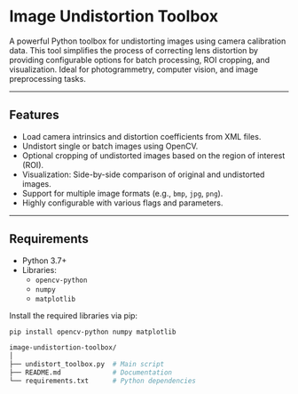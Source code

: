 # Image Undistortion Toolbox

A powerful Python toolbox for undistorting images using camera calibration data. This tool simplifies the process of correcting lens distortion by providing configurable options for batch processing, ROI cropping, and visualization. Ideal for photogrammetry, computer vision, and image preprocessing tasks.

---

## Features

- Load camera intrinsics and distortion coefficients from XML files.
- Undistort single or batch images using OpenCV.
- Optional cropping of undistorted images based on the region of interest (ROI).
- Visualization: Side-by-side comparison of original and undistorted images.
- Support for multiple image formats (e.g., `bmp`, `jpg`, `png`).
- Highly configurable with various flags and parameters.

---

## Requirements

- Python 3.7+
- Libraries:
  - `opencv-python`
  - `numpy`
  - `matplotlib`

Install the required libraries via pip:
```bash
pip install opencv-python numpy matplotlib

image-undistortion-toolbox/
│
├── undistort_toolbox.py  # Main script
├── README.md             # Documentation
└── requirements.txt      # Python dependencies
